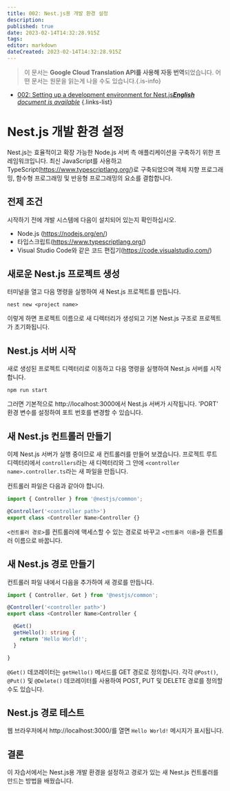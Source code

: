 ```yaml
---
title: 002: Nest.js용 개발 환경 설정
description: 
published: true
date: 2023-02-14T14:32:28.915Z
tags: 
editor: markdown
dateCreated: 2023-02-14T14:32:28.915Z
---
```


> 이 문서는 **Google Cloud Translation API를 사용해 자동 번역**되었습니다.
어떤 문서는 원문을 읽는게 나을 수도 있습니다.{.is-info}



- [002: Setting up a development environment for Nest.js***English** document is available*](/en/Knowledge-base/Nest-js/Learning/002-setting-up-a-development-environment-for-nest-js)
{.links-list}


# Nest.js 개발 환경 설정

Nest.js는 효율적이고 확장 가능한 Node.js 서버 측 애플리케이션을 구축하기 위한 프레임워크입니다. 최신 JavaScript를 사용하고 TypeScript(https://www.typescriptlang.org/)로 구축되었으며 객체 지향 프로그래밍, 함수형 프로그래밍 및 반응형 프로그래밍의 요소를 결합합니다.

## 전제 조건

시작하기 전에 개발 시스템에 다음이 설치되어 있는지 확인하십시오.

* Node.js (https://nodejs.org/en/)
* 타입스크립트(https://www.typescriptlang.org/)
* Visual Studio Code와 같은 코드 편집기(https://code.visualstudio.com/)

## 새로운 Nest.js 프로젝트 생성

터미널을 열고 다음 명령을 실행하여 새 Nest.js 프로젝트를 만듭니다.

```
nest new <project name>
```

이렇게 하면 프로젝트 이름으로 새 디렉터리가 생성되고 기본 Nest.js 구조로 프로젝트가 초기화됩니다.

## Nest.js 서버 시작

새로 생성된 프로젝트 디렉터리로 이동하고 다음 명령을 실행하여 Nest.js 서버를 시작합니다.

```
npm run start
```

그러면 기본적으로 http://localhost:3000에서 Nest.js 서버가 시작됩니다. 'PORT' 환경 변수를 설정하여 포트 번호를 변경할 수 있습니다.

## 새 Nest.js 컨트롤러 만들기

이제 Nest.js 서버가 실행 중이므로 새 컨트롤러를 만들어 보겠습니다. 프로젝트 루트 디렉터리에서 `controllers`라는 새 디렉터리와 그 안에 `<controller name>.controller.ts`라는 새 파일을 만듭니다.

컨트롤러 파일은 다음과 같아야 합니다.

```typescript
import { Controller } from '@nestjs/common';

@Controller('<controller path>')
export class <Controller Name>Controller {}
```

`<컨트롤러 경로>`를 컨트롤러에 액세스할 수 있는 경로로 바꾸고 `<컨트롤러 이름>`을 컨트롤러 이름으로 바꿉니다.

## 새 Nest.js 경로 만들기

컨트롤러 파일 내에서 다음을 추가하여 새 경로를 만듭니다.

```typescript
import { Controller, Get } from '@nestjs/common';

@Controller('<controller path>')
export class <Controller Name>Controller {

  @Get()
  getHello(): string {
    return 'Hello World!';
  }

}
```

`@Get()` 데코레이터는 `getHello()` 메서드를 GET 경로로 정의합니다. 각각 `@Post()`, `@Put()` 및 `@Delete()` 데코레이터를 사용하여 POST, PUT 및 DELETE 경로를 정의할 수도 있습니다.

## Nest.js 경로 테스트

웹 브라우저에서 http://localhost:3000/<controller path>를 열면 `Hello World!` 메시지가 표시됩니다.

## 결론

이 자습서에서는 Nest.js용 개발 환경을 설정하고 경로가 있는 새 Nest.js 컨트롤러를 만드는 방법을 배웠습니다.